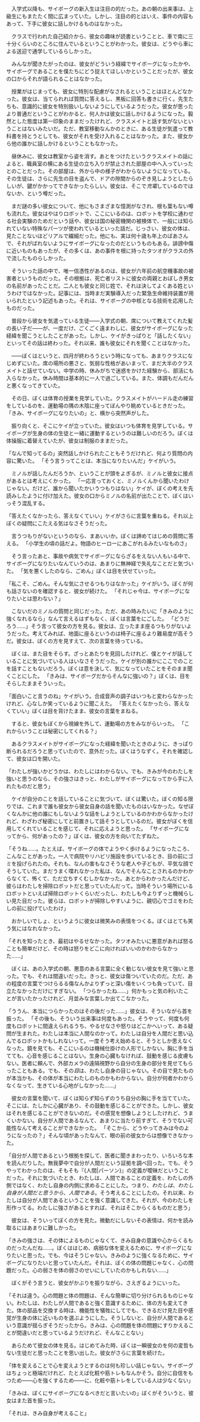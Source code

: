 　入学式以降も、サイボーグの新入生は注目の的だった。あの朝の出来事は、上級生にもまたたく間に広まっていた。しかし、注目の的とはいえ、事件の内容もあって、下手に彼女に話しかけるものはなかった。

　クラスで行われた自己紹介から、彼女の趣味が読書ということと、車で南に三十分くらいのところに住んでいるということがわかった。彼女は、どうやら車による送迎で通学しているらしかった。

　みんなが聞きたがったのは、彼女がどういう経緯でサイボーグになったかや、サイボーグであることを僕たちにどう捉えてほしいかということだったが、彼女の口からそれが語られることはなかった。

　授業がはじまっても、彼女に特別な配慮がなされるということはほとんどなかった。彼女は、当てられれば質問に答えるし、黒板に回答も書きに行く。先生たちも、意識的に彼女を特別扱いしないようにしているようだった。彼女が思ったより普通だということがわかると、何人かは彼女に話しかけるようになった。毅然とした態度は第一印象のままだったけれど、クラスメイトと話す気がないということはないみたいだ。ただ、教室移動なんかのときに、ある生徒が気遣って教科書を持とうとしても、彼女がそれを受け入れることはなかった。また、彼女から他の誰かに話しかけるということもなかった。

　昼休みに、彼女は教室から姿を消す。あとをつけたというクラスメイトの話によると、職員室の横にある生徒の立ち入りが禁止された部屋の中へ入っていったとのことだった。その部屋は、外から中の様子がわからないようになっている。その生徒は、さらに先生の目を盗んで、ドアの隙間からのぞき見しようとしたらしいが、鍵がかかってできなかったらしい。彼女は、そこで*充電*しているのではないか、という噂だった。

　まだ謎の多い彼女について、他にもさまざまな憶測がなされ、根も葉もない噂も流れた。彼女はやはりロボットで、ここにいるのは、ロボットを学校に通わせる社会実験のためだという話や、彼女は国の秘密機関の被検体で、一般には知られていない特殊なパーツが使われているといった話だ。じっさい、彼女の体は、見たことないほどリアルで繊細だった。他にも、実は何十歳も年上のばあさんで、それがばれないようにサイボーグになったのだというものもある。誹謗中傷に近いものもあったが、その多くは、あの事件を根に持ったタツオがクラスの外で流したものらしかった。

　そういった話の中で、唯一信憑性があるのは、彼女が六年前の航空機事故の被害者というものだった。その根拠は、死亡者リストに彼女の両親とおぼしき男女の名前があったことだ。二人とも彼女と同じ姓で、それは決してよくある姓というわけではなかった。記事には、当時まだ実験導入だった緊急生命維持装置が用いられたという記述もあった。それは、サイボーグの中核となる技術を応用したものだった。

　普段から彼女を気遣っている生徒――入学式の朝、席について教えてくれた髪の長い子だ――が、一度だけ、ごくごく遠まわしに、彼女がサイボーグになった経緯を聞こうとしたことがあった。しかし、ケイがきっぱりと「話したくない」といってその話は終わった。それ以来、誰も彼女にそれを聞くことはなかった。

　――ぼくはというと、四月が終わろうという時になっても、あまりクラスになじめずにいた。席の場所の悪さと、気弱な性格があいまって、まだ大半のクラスメイトと話せていない。中学の時、休みがちで迷惑をかけた経験から、部活にも入らなかった。休み時間は基本的に一人で過ごしている。また、体調もだんだんと悪くなってきていた。

　その日、ぼくは体育の授業を見学していた。クラスメイトがハードル走の練習をしているのを、運動場の隅の木陰に座ってぼんやり眺めているときだった。
「きみ、サイボーグになりたいの」と、横から突然声がした。

　振り向くと、そこにケイが立っていた。彼女はいつも体育を見学している。サイボーグが生身の体の生徒と一緒に運動するというのは難しいのだろう。ぼくは体操服に着替えていたが、彼女は制服のままだった。

「なんで知ってるの」突然話しかけられたこともそうだけれど、何より質問の内容に驚いた。
「そう言うってことは、本当になりたいんだ」ケイがいう。

　ミノルが話したんだろうか、ということが頭をよぎるが、ミノルと彼女に接点があるとは考えにくかった。
「一応言っておくと、ミノルくんから聞いたわけじゃない。だけど、誰から聞いたかいうつもりはない」ケイが、ぼくの考えを先読みしたように付け加えた。彼女の口からミノルの名前が出たことで、ぼくはいっそう混乱する。

「答えたくなかったら、答えなくていい」ケイがさらに言葉を重ねる。それ以上ぼくの疑問にこたえる気はなさそうだった。

　言うつもりがないというのなら、まあいいか。ぼくは諦めてはじめの質問に答える。
「小学生の頃の話だよ。物語のヒーローにあこがれるみたいなものさ」

　そう言ったあと、事故や病気でサイボーグにならざるをえない人もいる中で、サイボーグになりたいなんていうのは、あまりに無神経で失礼なことだと気づいた。
「気を悪くしたのなら、ごめん」ぼくは目を伏せていった。

「私こそ、ごめん。そんな気にさせるつもりはなかった」ケイがいう。ぼくが何も話さないのを確認すると、彼女が続けた。
「それじゃ今は、サイボーグになりたいとは思わない？」

　こないだのミノルの質問と同じだった。ただ、あの時みたいに「きみのように強くなれるなら」なんて言えるはずもなく、ぼくは言葉をにごした。
「どうだろう……」そう言って彼女の方を見る。彼女は、立ったまま座るつもりがないようだった。考えてみれば、地面に座るというのは椅子に座るより難易度が高そうだ。彼女は、ぼくの方を見すえて、次の言葉を待っている。

　ぼくは、また目をそらす。ざっとあたりを見回したけれど、僕とケイが話していることに気づいている人はいなさそうだった。ケイが別の誰かにここでのことを話すこともないだろう。ぼくは意を決して、気になっていたことをそのまま聞くことにした。
「きみは、サイボーグだからそんなに強いの？」ぼくは、目をそらしたままそういった。

「面白いこと言うのね」ケイがいう。合成音声の調子はいつもと変わらなかったけれど、心なしか笑っているように聞こえた。
「答えたくなかったら、答えなくていい」ぼくは目を背けたまま、彼女の言葉をまねる。

　すると、彼女もぼくから視線を外して、運動場の方をみながらいった。
「これからいうことは秘密にしてくれる？」

　あるクラスメイトがサイボーグになった経緯を聞いたときのように、きっぱり断られるだろうと思っていたので、意外だった。ぼくはうなずく。それを確認して、彼女は口を開いた。

「わたしが強いかどうかは、わたしにはわからない。でも、きみが今のわたしを強いと思うのなら、その強さはきっと、わたしがサイボーグになってから手に入れたものだと思う」

　ケイが自分のことを話していることに気づいて、ぼくは驚いた。ぼくの知る限りでは、これまで誰も彼女から彼女自身の話を聞いたものはいなかった。なぜぼくなんかに他の誰にもしないような話をしようとしているのかわからなかったけれど、わざわざ秘密にしてと前置きして話そうとしているのだ。彼女がぼくを信用してくれていることを感じて、それに応えようと思った。
「サイボーグになってから、何があったの？」ぼくは、彼女の方を向いてたずねた。

「そうね……。たとえば、サイボーグの体でようやく歩けるようになったころ、こんなことがあった。一人で病院やリハビリ施設を歩いているとき、目の前にゴミを投げられたの。それも、なんの害もなさそうな老人や子どもが、平気な顔でそうしていた。まだうまく喋れなかった私は、なんでそんなことされるのかわからなくて、怖くて、ただ立ちすくむしかなかった。あとからわかったんだけど、彼らはわたしを掃除ロボットだと思っていたんだって。当時そういう場所にいるロボットといえば掃除ロボットくらいだったし、わたしも今よりずっと機械らしい見た目だった。彼らは、ロボットが掃除しやすいように、親切心でゴミをわたしの前に投げていたわけ」

　おかしいでしょ、というように彼女は微笑みの表情をつくる。ぼくはとても笑う気にはなれなかった。

「それを知ったとき、最初はやるせなかった。タツオみたいに悪意があれば怒ることも簡単だけど、その時は怒りをどこに向ければいいのかわからなかった……」

　ぼくは、あの入学式の朝、悪意のある言葉に全く動じない彼女を見て強いと思った。でも、それは間違いだった。きっと、彼女は傷ついていたのだ。ただ、あの程度の言葉でつけらるる傷なんかよりずっと深い傷をいくつも負っていて、目立たなかっただけにすぎない。
「つらかったね……」何かもっと気の利いたことが言いたかったけれど、月並みな言葉しか出てこなかった。

「ううん、本当につらかったのはその後だった……」彼女は、そういながら首を振った。
「その後も、そういう出来事は何度もあった。そうやって、何度も何度もロボットに間違えられるうち、やるせなさや怒りはどこかへいって、ある疑問が生まれた。わたしは本当に人間なのかって。わたしは自分を人間だと思い込んでるロボットかもしれないって。一度そう考え始めると、そうとしか思えなくなった。鏡を見ても、そこにいるのは機械仕掛けの人形でしかない。胸に手を当てても、心音を感じることはない。生身の心臓もなければ、鼓動を感じる皮膚もない。医者に頼んで、外部カメラの遠隔視野から自分の生身の部分を見せてもらったこともある。でも、その*目*は、わたし自身の目じゃない。その目で見たものが本当かも、その体が本当にわたしのものかもわからない。自分が何者かわからなくなって、生きている心地がしなかった……」

　彼女の言葉を聞いて、ぼくは知らず知らずのうち自分の胸に手を当てていた。そこには、たしかに心臓があり、その鼓動を感じることができた。しかし、彼女はそれを感じることができないのだ。その感覚を想像しようとしたけれど、うまくいかない。自分が人間であるなんて、あまりに当たり前すぎて、そうでない可能性なんて考えることができなかった。
「そこから、どうやってきみは今のようになったの？」そんな頃があったなんて、眼の前の彼女からは想像できなかった。

「自分が人間であるという根拠を探して、医者に聞きまわったり、いろいろな本を読んだりした。無我夢中で自分が人間だという証拠を調べ回った。でも、そうやってわかったのは、そもそも『{人間|パーソン}』の定義が曖昧だということだった。それに気づいたとき、わたしは、人間であることの定義を、わたしの外側ではなく、わたし自身の内側に求めることにした。つまり、*わたしは*、*わたし自身が人間だと思うから*、*人間である*。そう考えることにしたの。それ以来、わたしは自分が人間であるということを強く意識してきた。それが、今のわたしを形作ってる。わたしに強さがあるとすれば、それはそこからくるものだと思う」

　彼女は、そういってぼくの方を見た。微動だにしないその表情は、何かを読み取るにはあまりに難しかった。

「きみの強さは、その体によるものじゃなくて、きみ自身の意識や心からくるものだったんだね……。ぼくははじめ、病弱な体を変えるために、サイボーグになりたいと思った。でも、今はそうじゃない。きみのように強くなるために、サイボーグになりたいと思っていたんだ。それは、ぼくの体の問題じゃなく、心の問題だった。心の弱さを体の弱さのせいにしていたのかもしれない……」

　ぼくがそう言うと、彼女がかぶりを振りながら、さえぎるようにいった。

「それは違う。心の問題と体の問題は、そんな簡単に切り分けられるものじゃない。わたしは、わたしが人間であると強く意識するために、体の方も変えてきた。体の部品を交換する時は、機能性を犠牲にしてでも、できるだけ見た目や感覚が生身の体に近いものを選ぶようにした。そうしないと、自分が人間であるという意識が揺らぎそうだったから。きみは、心の問題を体の問題にすりかえることが間違いだと思っているようだけれど、そんなことない」

　あらためて彼女の体を見る。はじめてみた時、ぼくは一瞬彼女のを何の変哲もない生徒だと思ったことを思い出した。彼女がさらに言葉を続けた。

「体を変えることで心を変えようとするのは何も珍しい話じゃない。サイボーグはちょっと極端だけれど、たとえば化粧や筋トレもなんかそう。自分に自信をもつため――心を強くするため――に、化粧や筋トレをしている人は少なくない」

「きみは、ぼくにサイボーグになるべきだと言いたいの」ぼくがそういうと、彼女はまた首を振った。

「それは、きみ自身が考えること」
